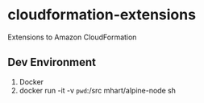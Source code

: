 # cloudformation-extensions
Extensions to Amazon CloudFormation

## Dev Environment

1. Docker
2. docker run -it -v `pwd`:/src mhart/alpine-node sh 

